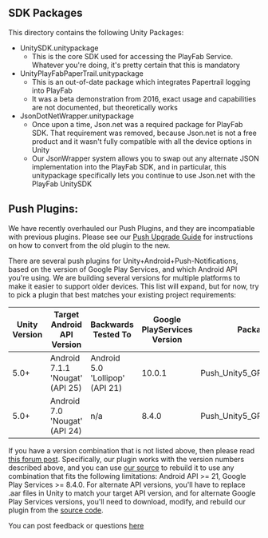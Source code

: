 ## SDK Packages

This directory contains the following Unity Packages:

* UnitySDK.unitypackage
  * This is the core SDK used for accessing the PlayFab Service.  Whatever you're doing, it's pretty certain that this is mandatory
* UnityPlayFabPaperTrail.unitypackage
  * This is an out-of-date package which integrates Papertrail logging into PlayFab
  * It was a beta demonstration from 2016, exact usage and capabilities are not documented, but theoretically works
* JsonDotNetWrapper.unitypackage
  * Once upon a time, Json.net was a required package for PlayFab SDK.  That requirement was removed, because Json.net is not a free product and it wasn't fully compatible with all the device options in Unity
  * Our JsonWrapper system allows you to swap out any alternate JSON implementation into the PlayFab SDK, and in particular, this unitypackage specifically lets you continue to use Json.net with the PlayFab UnitySDK

## Push Plugins:

We have recently overhauled our Push Plugins, and they are incompatiable with previous plugins.  Please see our [Push Upgrade Guide](../AndroidPluginSrc/UPGRADE.md) for instructions on how to convert from the old plugin to the new.

There are several push plugins for Unity+Android+Push-Notifications, based on the version of Google Play Services, and which Android API you're using.  We are building several versions for multiple platforms to make it easier to support older devices.  This list will expand, but for now, try to pick a plugin that best matches your existing project requirements:

| Unity Version | Target Android API Version | Backwards Tested To | Google PlayServices Version | Package Filename |
| --- | --- | --- | --- | --- |
| 5.0+ | Android 7.1.1 'Nougat' (API 25) | Android 5.0 'Lollipop' (API 21) | 10.0.1 | Push_Unity5_GPS10.0.1.unitypackage |
| 5.0+ | Android 7.0 'Nougat' (API 24) | n/a | 8.4.0 | Push_Unity5_GPS8.4.0.unitypackage |

If you have a version combination that is not listed above, then please read [this forum post](https://community.playfab.com/answers/11374/view.html).  Specifically, our plugin works with the version numbers described above, and you can use [our source](https://github.com/PlayFab/UnitySDK/tree/master/AndroidPluginSrc) to rebuild it to use any combination that fits the following limitations: Android API >= 21, Google Play Services >= 8.4.0.  For alternate API versions, you'll have to replace .aar files in Unity to match your target API version, and for alternate Google Play Services versions, you'll need to download, modify, and rebuild our plugin from the [source code](https://github.com/PlayFab/UnitySDK/tree/master/AndroidPluginSrc).

You can post feedback or questions [here](https://community.playfab.com/questions/10840/android-plugin-upgrade-discussion.html)

